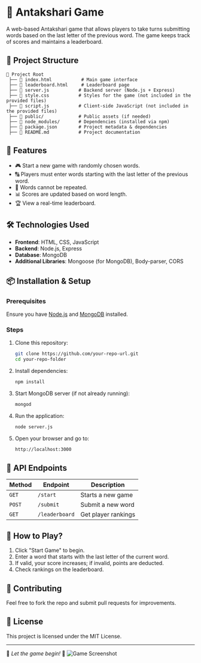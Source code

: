# 🎵 Antakshari Game

A web-based Antakshari game that allows players to take turns submitting words based on the last letter of the previous word. The game keeps track of scores and maintains a leaderboard.

## 📂 Project Structure
```
📁 Project Root
 ├── 📄 index.html           # Main game interface
 ├── 📄 leaderboard.html     # Leaderboard page
 ├── 📄 server.js           # Backend server (Node.js + Express)
 ├── 📄 style.css           # Styles for the game (not included in the provided files)
 ├── 📄 script.js           # Client-side JavaScript (not included in the provided files)
 ├── 📂 public/             # Public assets (if needed)
 ├── 📂 node_modules/       # Dependencies (installed via npm)
 ├── 📄 package.json        # Project metadata & dependencies
 ├── 📄 README.md           # Project documentation
```

## 🚀 Features
- 🎮 Start a new game with randomly chosen words.
- 🔠 Players must enter words starting with the last letter of the previous word.
- 🚫 Words cannot be repeated.
- 📊 Scores are updated based on word length.
- 🏆 View a real-time leaderboard.

## 🛠️ Technologies Used
- **Frontend**: HTML, CSS, JavaScript  
- **Backend**: Node.js, Express  
- **Database**: MongoDB  
- **Additional Libraries**: Mongoose (for MongoDB), Body-parser, CORS  

## 📦 Installation & Setup
### Prerequisites
Ensure you have [Node.js](https://nodejs.org/) and [MongoDB](https://www.mongodb.com/) installed.

### Steps
1. Clone this repository:
   ```sh
   git clone https://github.com/your-repo-url.git
   cd your-repo-folder
   ```
2. Install dependencies:
   ```sh
   npm install
   ```
3. Start MongoDB server (if not already running):
   ```sh
   mongod
   ```
4. Run the application:
   ```sh
   node server.js
   ```
5. Open your browser and go to:
   ```sh
   http://localhost:3000
   ```

## 📜 API Endpoints
| Method | Endpoint        | Description |
|--------|---------------|-------------|
| `GET`  | `/start`      | Starts a new game |
| `POST` | `/submit`     | Submit a new word |
| `GET`  | `/leaderboard` | Get player rankings |

## 🎯 How to Play?
1. Click "Start Game" to begin.
2. Enter a word that starts with the last letter of the current word.
3. If valid, your score increases; if invalid, points are deducted.
4. Check rankings on the leaderboard.

## 🤝 Contributing
Feel free to fork the repo and submit pull requests for improvements.

## 📜 License
This project is licensed under the MIT License.

---
🎵 *Let the game begin!* 🎵
![Game Screenshot](images/antrakshri.JPG)


